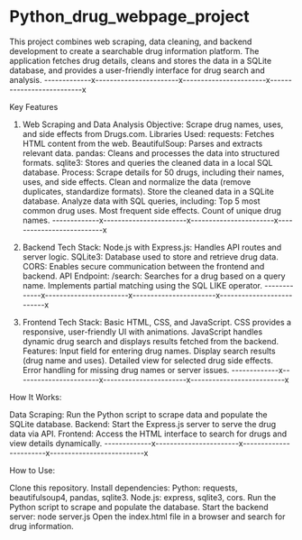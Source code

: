 # Python_drug_webpage_project
This project combines web scraping, data cleaning, and backend development to create a searchable drug information platform. The application fetches drug details, cleans and stores the data in a SQLite database, and provides a user-friendly interface for drug search and analysis.
-------------x-----------------------x-----------------------x--------------------------x




Key Features
1. Web Scraping and Data Analysis
Objective: Scrape drug names, uses, and side effects from Drugs.com.
Libraries Used:
requests: Fetches HTML content from the web.
BeautifulSoup: Parses and extracts relevant data.
pandas: Cleans and processes the data into structured formats.
sqlite3: Stores and queries the cleaned data in a local SQL database.
Process:
Scrape details for 50 drugs, including their names, uses, and side effects.
Clean and normalize the data (remove duplicates, standardize formats).
Store the cleaned data in a SQLite database.
Analyze data with SQL queries, including:
Top 5 most common drug uses.
Most frequent side effects.
Count of unique drug names.
-------------x-----------------------x-----------------------x--------------------------x


   
2. Backend
Tech Stack:
Node.js with Express.js: Handles API routes and server logic.
SQLite3: Database used to store and retrieve drug data.
CORS: Enables secure communication between the frontend and backend.
API Endpoint:
/search: Searches for a drug based on a query name. Implements partial matching using the SQL LIKE operator.
-------------x-----------------------x-----------------------x--------------------------x


   
3. Frontend
Tech Stack:
Basic HTML, CSS, and JavaScript.
CSS provides a responsive, user-friendly UI with animations.
JavaScript handles dynamic drug search and displays results fetched from the backend.
Features:
Input field for entering drug names.
Display search results (drug name and uses).
Detailed view for selected drug side effects.
Error handling for missing drug names or server issues.
-------------x-----------------------x-----------------------x--------------------------x


   
How It Works:

Data Scraping:
Run the Python script to scrape data and populate the SQLite database.
Backend:
Start the Express.js server to serve the drug data via API.
Frontend:
Access the HTML interface to search for drugs and view details dynamically.
-------------x-----------------------x-----------------------x--------------------------x

   
How to Use:

Clone this repository.
Install dependencies:
Python: requests, beautifulsoup4, pandas, sqlite3.
Node.js: express, sqlite3, cors.
Run the Python script to scrape and populate the database.
Start the backend server:
node server.js
Open the index.html file in a browser and search for drug information.
